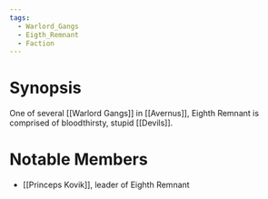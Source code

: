 ```yaml
---
tags:
  - Warlord_Gangs
  - Eigth_Remnant
  - Faction
---
```

# Synopsis
One of several [[Warlord Gangs]] in [[Avernus]], Eighth Remnant is comprised of bloodthirsty, stupid [[Devils]].
# Notable Members
- [[Princeps Kovik]], leader of Eighth Remnant